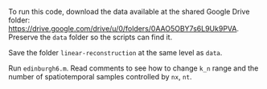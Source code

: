 To run this code, download the data available at the shared Google Drive folder: https://drive.google.com/drive/u/0/folders/0AAO5OBY7s6L9Uk9PVA. Preserve the `data` folder so the scripts can find it. 

Save the folder `linear-reconstruction` at the same level as `data`. 

Run `edinburgh6.m`. Read comments to see how to change `k_n` range and the number of spatiotemporal samples controlled by `nx`, `nt`. 
